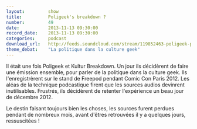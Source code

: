 ```yaml
---
layout:         show
title:          Poligeek's breakdown ?
number:         49
date:           2013-11-13 09:30:00
record_date:    2013-11-13 09:30:00
categories:     podcast
download_url:   http://feeds.soundcloud.com/stream/119852463-poligeek-poligeek49.mp3
theme_debat:    "La politique dans la culture geek"
---
```



Il était une fois Poligeek et Kultur Breakdown. Un jour ils décidèrent de faire une émission ensemble, pour parler de la politique dans la culture geek. Ils l'enregistrèrent sur le stand de Freepod pendant Comic Con Paris 2012. Les aléas de la technique podcastique firent que les sources audios devinrent inutilisables. Frustrés, ils décidèrent de retenter l'expérience un beau jour de décembre 2012.

Le destin faisant toujours bien les choses, les sources furent perdues pendant de nombreux mois, avant d'êtres retrouvées il y a quelques jours, ressuscitées !
